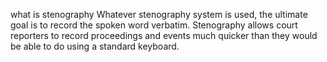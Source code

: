 what is stenography 
Whatever stenography system is used,
the ultimate goal is to record 
the spoken word verbatim. 
Stenography allows court reporters to record proceedings and events much quicker 
than they would be able to do using a 
standard keyboard.
